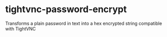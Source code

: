 # tightvnc-password-encrypt
Transforms a plain password in text into a hex encrypted string compatible with TightVNC
